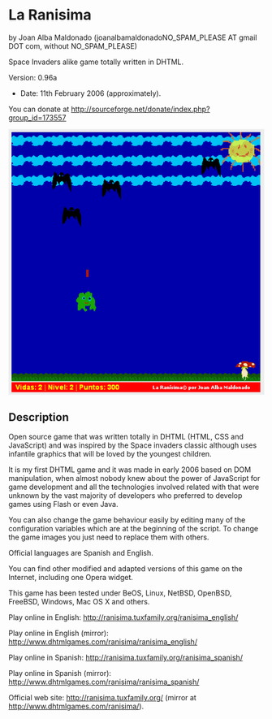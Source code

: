 La Ranisima 
============ 
by Joan Alba Maldonado (joanalbamaldonadoNO_SPAM_PLEASE AT gmail DOT com, without NO_SPAM_PLEASE)

Space Invaders alike game totally written in DHTML.

Version: 0.96a 
- Date: 11th February 2006 (approximately).

You can donate at http://sourceforge.net/donate/index.php?group_id=173557


![ScreenShot](screenshot.gif)


## Description

Open source game that was written totally in DHTML (HTML, CSS and JavaScript) and was inspired by the Space invaders classic although uses infantile graphics that will be loved by the youngest children.

It is my first DHTML game and it was made in early 2006 based on DOM manipulation, when almost nobody knew about the power of JavaScript for game development and all the technologies involved related with that were unknown by the vast majority of developers who preferred to develop games using Flash or even Java.

You can also change the game behaviour easily by editing many of the configuration variables which are at the beginning of the script. To change the game images you just need to replace them with others.

Official languages are Spanish and English.

You can find other modified and adapted versions of this game on the Internet, including one Opera widget.

This game has been tested under BeOS, Linux, NetBSD, OpenBSD, FreeBSD, Windows, Mac OS X and others.

Play online in English: http://ranisima.tuxfamily.org/ranisima_english/

Play online in English (mirror): http://www.dhtmlgames.com/ranisima/ranisima_english/

Play online in Spanish: http://ranisima.tuxfamily.org/ranisima_spanish/

Play online in Spanish (mirror): http://www.dhtmlgames.com/ranisima/ranisima_spanish/

Official web site: http://ranisima.tuxfamily.org/ (mirror at http://www.dhtmlgames.com/ranisima/).